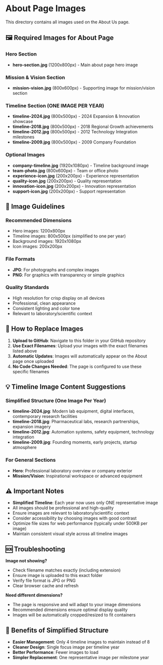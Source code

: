 
# About Page Images

This directory contains all images used on the About Us page.

## 🖼️ Required Images for About Page

### Hero Section
- **hero-section.jpg** (1200x800px) - Main about page hero image

### Mission & Vision Section
- **mission-vision.jpg** (800x600px) - Supporting image for mission/vision section

### Timeline Section (ONE IMAGE PER YEAR)
- **timeline-2024.jpg** (800x500px) - 2024 Expansion & Innovation showcase
- **timeline-2018.jpg** (800x500px) - 2018 Regional Growth achievements
- **timeline-2012.jpg** (800x500px) - 2012 Technology Integration milestones
- **timeline-2009.jpg** (800x500px) - 2009 Company Foundation

### Optional Images
- **company-timeline.jpg** (1920x1080px) - Timeline background image
- **team-photo.jpg** (800x600px) - Team or office photo
- **experience-icon.jpg** (200x200px) - Experience representation
- **quality-icon.jpg** (200x200px) - Quality representation
- **innovation-icon.jpg** (200x200px) - Innovation representation
- **support-icon.jpg** (200x200px) - Support representation

## 📐 Image Guidelines

### Recommended Dimensions
- Hero images: 1200x800px
- Timeline images: 800x500px (simplified to one per year)
- Background images: 1920x1080px
- Icon images: 200x200px

### File Formats
- **JPG**: For photographs and complex images
- **PNG**: For graphics with transparency or simple graphics

### Quality Standards
- High resolution for crisp display on all devices
- Professional, clean appearance
- Consistent lighting and color tone
- Relevant to laboratory/scientific context

## 🔄 How to Replace Images

1. **Upload to GitHub**: Navigate to this folder in your GitHub repository
2. **Use Exact Filenames**: Upload your images with the exact filenames listed above
3. **Automatic Updates**: Images will automatically appear on the About page once uploaded
4. **No Code Changes Needed**: The page is configured to use these specific filenames

## 💡 Timeline Image Content Suggestions

### Simplified Structure (One Image Per Year)
- **timeline-2024.jpg**: Modern lab equipment, digital interfaces, contemporary research facilities
- **timeline-2018.jpg**: Pharmaceutical labs, research partnerships, expansion imagery
- **timeline-2012.jpg**: Automation systems, safety equipment, technology integration
- **timeline-2009.jpg**: Founding moments, early projects, startup atmosphere

### For General Sections
- **Hero**: Professional laboratory overview or company exterior
- **Mission/Vision**: Inspirational workspace or advanced equipment

## ⚠️ Important Notes

- **Simplified Timeline**: Each year now uses only ONE representative image
- All images should be professional and high-quality
- Ensure images are relevant to laboratory/scientific context
- Consider accessibility by choosing images with good contrast
- Optimize file sizes for web performance (typically under 500KB per image)
- Maintain consistent visual style across all timeline images

## 🆘 Troubleshooting

**Image not showing?**
- Check filename matches exactly (including extension)
- Ensure image is uploaded to this exact folder
- Verify file format is JPG or PNG
- Clear browser cache and refresh

**Need different dimensions?**
- The page is responsive and will adapt to your image dimensions
- Recommended dimensions ensure optimal display quality
- Images will be automatically cropped/resized to fit containers

## 🎯 Benefits of Simplified Structure

- **Easier Management**: Only 4 timeline images to maintain instead of 8
- **Cleaner Design**: Single focus image per timeline year
- **Better Performance**: Fewer images to load
- **Simpler Replacement**: One representative image per milestone year
